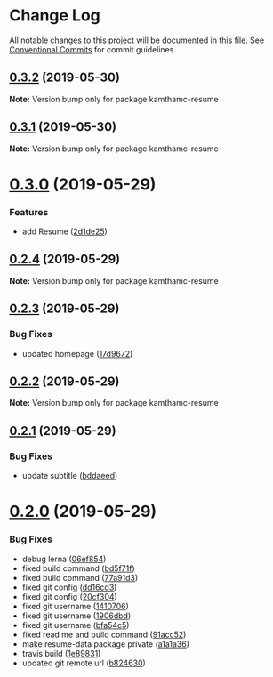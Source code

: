 # Change Log

All notable changes to this project will be documented in this file.
See [Conventional Commits](https://conventionalcommits.org) for commit guidelines.

## [0.3.2](https://github.com/kamthamc/resume/compare/v0.3.1...v0.3.2) (2019-05-30)

**Note:** Version bump only for package kamthamc-resume





## [0.3.1](https://github.com/kamthamc/resume/compare/v0.3.0...v0.3.1) (2019-05-30)

**Note:** Version bump only for package kamthamc-resume





# [0.3.0](https://github.com/kamthamc/resume/compare/v0.2.4...v0.3.0) (2019-05-29)


### Features

* add Resume ([2d1de25](https://github.com/kamthamc/resume/commit/2d1de25))





## [0.2.4](https://github.com/kamthamc/resume/compare/v0.2.3...v0.2.4) (2019-05-29)

**Note:** Version bump only for package kamthamc-resume





## [0.2.3](https://github.com/kamthamc/resume/compare/v0.2.2...v0.2.3) (2019-05-29)


### Bug Fixes

* updated homepage ([17d9672](https://github.com/kamthamc/resume/commit/17d9672))





## [0.2.2](https://github.com/kamthamc/resume/compare/v0.2.1...v0.2.2) (2019-05-29)

**Note:** Version bump only for package kamthamc-resume





## [0.2.1](https://github.com/kamthamc/resume/compare/v0.2.0...v0.2.1) (2019-05-29)


### Bug Fixes

* update subtitle ([bddaeed](https://github.com/kamthamc/resume/commit/bddaeed))





# [0.2.0](https://github.com/kamthamc/resume/compare/0.0.1...0.2.0) (2019-05-29)


### Bug Fixes

* debug lerna ([06ef854](https://github.com/kamthamc/resume/commit/06ef854))
* fixed build command ([bd5f71f](https://github.com/kamthamc/resume/commit/bd5f71f))
* fixed build command ([77a91d3](https://github.com/kamthamc/resume/commit/77a91d3))
* fixed git config ([dd16cd3](https://github.com/kamthamc/resume/commit/dd16cd3))
* fixed git config ([20cf304](https://github.com/kamthamc/resume/commit/20cf304))
* fixed git username ([1410706](https://github.com/kamthamc/resume/commit/1410706))
* fixed git username ([1906dbd](https://github.com/kamthamc/resume/commit/1906dbd))
* fixed git username ([bfa54c5](https://github.com/kamthamc/resume/commit/bfa54c5))
* fixed read me and build command ([91acc52](https://github.com/kamthamc/resume/commit/91acc52))
* make resume-data package private ([a1a1a36](https://github.com/kamthamc/resume/commit/a1a1a36))
* travis build ([1e89831](https://github.com/kamthamc/resume/commit/1e89831))
* updated git remote url ([b824630](https://github.com/kamthamc/resume/commit/b824630))
